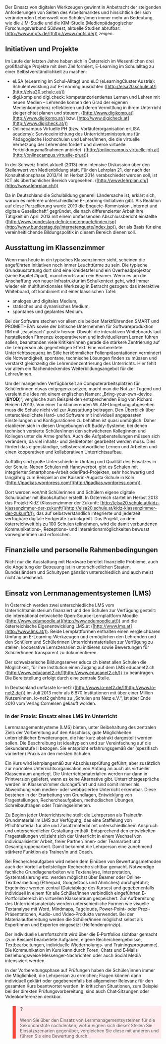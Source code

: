 <!-- filename: 01_Rahmenbedingungen_Medieneinsatz_an_Schulen.md -->
<!-- title: Rahmenbedingungen: Medieneinsatz an Schulen -->

Der Einsatz von digitalen Werkzeugen gewinnt in Anbetracht der steigenden Anforderungen von Seiten des Arbeitsmarktes und hinsichtlich der sich verändernden Lebenswelt von Schüler/innen immer mehr an Bedeutung, wie die JIM-Studie und die KIM-Studie (Medienpädagogischer Forschungsverbund Südwest, aktuelle Studien abrufbar: [http://www.mpfs.de/](http://www.mpfs.de/)) zeigen.

## Initiativen und Projekte

Im Laufe der letzten Jahre haben sich in Österreich im Wesentlichen drei großflächige Projekte mit dem Ziel formiert, E-Learning im Schulalltag zu einer Selbstverständlichkeit zu machen:

- eLSA (eLearning im Schul-Alltag) und eLC (eLearningCluster Austria): Schulentwicklung auf E-Learning ausrichten ([http://elsa20.schule.at/](http://elsa20.schule.at/))
- digi.komp und digi.check: kompetenzorientiertes Lernen und Lehren mit neuen Medien – Lehrende können den Grad der eigenen Medienkompetenz reflektieren und deren Vermittlung in ihrem Unterricht zielgerichtet planen und steuern. ([http://www.digikomp.at](http://www.digikomp.at/) bzw. [http://www.digicheck.at](http://www.digicheck.at/))
- Onlinecampus Virtuelle PH (bzw. Vorläuferorganisation e-LISA academy): Serviceeinrichtung des Unterrichtsministeriums für Pädagogische Hochschulen und Lehrer/innen, die die virtuelle Vernetzung der Lehrenden fördert und diverse virtuelle Fortbildungsmaßnahmen anbietet. ([http://onlinecampus.virtuelle-ph.at](http://onlinecampus.virtuelle-ph.at))

In der Schweiz findet aktuell (2013) eine intensive Diskussion über den Stellenwert von Medienbildung statt. Für den Lehrplan 21, der nach der Konsultationsphase 2013/14 im Herbst 2014 verabschiedet werden soll, ist ICT als überfachlicher Bereich vorgesehen. ([http://www.lehrplan.ch/](http://www.lehrplan.ch/))

Da in Deutschland die Schulbildung generell Ländersache ist, erklärt sich, warum es mehrere unterschiedliche E-Learning-Initiativen gibt. Als Reaktion auf diese Parzellierung wurde 2010 die Enquete-Kommission „Internet und digitale Gesellschaft“ gegründet, die nach differenzierter Arbeit ihre Tätigkeit im April 2013 mit einem umfassenden Abschlussbericht einstellte ([http://www.bundestag.de/internetenquete/index.jsp](http://www.bundestag.de/internetenquete/index.jsp)), der als Basis für eine vereinheitlichende Bildungspolitik in diesem Bereich dienen soll.

## Ausstattung im Klassenzimmer

Wenn man heute in ein typisches Klassenzimmer sieht, scheinen die angeführten Initiativen noch immer Leuchttürme zu sein. Die typische Grundausstattung dort sind eine Kreidetafel und ein Overheadprojektor (siehe Kapitel #ipad), mancherorts auch ein Beamer. Wenn es um die Anschaffung von neuer Infrastruktur im Schulkontext geht, wird immer wieder ein multifunktionales Werkzeug in Betracht gezogen: das interaktive Whiteboard, oft kombiniert mit einer klassischen Tafel:

- analoges und digitales Medium,
- statisches und dynamisches Medium,
- spontanes und geplantes Medium.

Bei der Software stechen vor allem die beiden Marktführenden SMART und PROMETHEAN sowie der britische Unternehmen für Softwareproduktion RM mit „easyteach“ positiv hervor. Obwohl die interaktiven Whiteboards laut herstellenden Firmenzu kooperativerem und individuellerem Lernen führen sollen, beanstanden viele Kritiker/innen gerade die stärkere Zentrierung auf die Lehrperson als gegenteiligen Effekt. Eine vorbereitete Unterrichtssequenz im Stile herkömmlicher Folienpräsentationen vermindert die Notwendigkeit, spontane, technische Lösungen finden zu müssen und verstärkt gleichzeitig die Lehrendenzentrierung des Unterrichts. Hier fehlt vor allem ein flächendeckendes Weiterbildungsangebot für die Lehrer/innen.

Um der mangelnden Verfügbarkeit an Computerarbeitsplätzen für Schüler/innen etwas entgegenzusetzen, macht man die Not zur Tugend und versieht die Idee mit einem englischen Namen: „Bring-your-own-device (**BYOD**)“, vergleiche zum Beispiel den entsprechenden Blog von Richard Heinen (2013). Von einer funktionierenden WLAN-Umgebung abgesehen muss die Schule nicht viel zur Ausstattung beitragen. Den Überblick über unterschiedlichste Hard- und Software mit individuell angepassten Einstellungen und Konfigurationen zu behalten ist quasi unmöglich. Daher etablieren sich in diesen Umgebungen oft Buddy-Systeme, bei denen technisch versierte Schüler/innen den schwächeren Kolleginnen und Kollegen unter die Arme greifen. Auch die Aufgabenstellungen müssen sich verändern, da viel inhalts- und zielbetonter gearbeitet werden muss. Dies fördert das eigenständige, selbstverantwortliche Lernen und Arbeiten und einen kooperativen und kollaborativen Unterrichtsaufbau.

Auffällig sind große Unterschiede in Umfang und Qualität des Einsatzes in der Schule. Neben Schulen mit Handyverbot, gibt es Schulen mit integrierter Smartphone-Arbeit oderiPad-Projekten, sehr hochwertig und langjährig zum Beispiel an der Kaiserin-Augusta-Schule in Köln ([http://ipadkas.wordpress.com/](http://ipadkas.wordpress.com/)).

Dort werden von/mit Schülerinnen und Schülern eigene digitale Schulbücher mit iBooksAuthor erstellt. In Österreich startet im Herbst 2013 das Projekt KidZ (Klassenzimmer der Zukunft: [http://elsa20.schule.at/kidz-klassenzimmer-der-zukunft/](http://elsa20.schule.at/kidz-klassenzimmer-der-zukunft/)), das auf selbstverständlich integrierte und jederzeit verfügbare digitale Endgeräte zurückgreift. Das Projekt, an dem österreichweit bis zu 100 Schulen teilnehmen, wird die damit verbundenen Kommunikations-, Rezeptions- und Interaktionsmöglichkeiten bewusst vorwegnehmen und erforschen.

## Finanzielle und personelle Rahmenbedingungen

Nicht nur die Ausstattung mit Hardware bereitet finanzielle Probleme, auch die Abgeltung der Betreuung ist in unterschiedlichen Staaten, Bundesländern und Schultypen gänzlich unterschiedlich und auch meist nicht ausreichend.

## Einsatz von Lernmanagementsystemen (LMS)

In Österreich werden zwei unterschiedliche LMS vom Unterrichtsministerium finanziert und den Schulen zur Verfügung gestellt: die international entwickelte Open-Source-Lernplattform Moodle ([http://www.edumoodle.at](http://www.edumoodle.at/)) und die österreichische Eigenentwicklung LMS.at ([http://www.lms.at](http://www.lms.at/)). Beide Lernplattformen enthalten einen vergleichbaren Umfang an E-Learning-Werkzeugen und ermöglichen den Lehrenden und den Schülern und Schülerinnen Unterrichtsmaterialien zur Verfügung zu stellen, kooperative Lernszenarien zu initiieren sowie Bewertungen für Schüler/innen transparent zu dokumentieren.

Der schweizerische Bildungsserver educa.ch bietet allen Schulen die Möglichkeit, für ihre Institution einen Zugang auf dem LMS educanet2.ch ([http://www.educanet2.ch/](http://www.educanet2.ch/)‎) zu beantragen. Die Bereitstellung erfolgt durch eine zentrale Stelle.

In Deutschland umfasste lo-net2 ([http://www.lo-net2.de/](http://www.lo-net2.de/)) im Juli 2013 mehr als 6.870 Institutionen mit über einer Million Nutzer/innen. lo-net2 gehörte zu „Schulen ans Netz e.V.“, ist aber Ende 2010 vom Verlag Cornelsen gekauft worden.

### In der Praxis: Einsatz eines LMS im Unterricht

Lernmanagementsysteme (LMS) bieten, unter Beibehaltung des zentralen Ziels der Vorbereitung auf den Abschluss, gute Möglichkeiten unterrichtlicher Erweiterungen, die hier kurz abstrakt dargestellt werden sollen. Die Beschreibung ist idealtypisch und zur Vereinfachung auf die Sekundarstufe II bezogen. Sie entspricht erfahrungsgemäß der (spezifisch variierten) Praxis an den meisten Schulen.  
</blockquote>  
Ein Kurs wird lehrplangemäß zur Abschlussprüfung geführt, aber zusätzlich zur normalen Unterrichtsorganisation von Anfang an auch als virtueller Klassenraum angelegt. Die Unterrichtsmaterialien werden nur dann in Printversion geliefert, wenn es keine Alternative gibt. Unterrichtsgespräche werden im Klassenzimmer durchgeführt und sind somit immer als Abweichung vom medien‐ oder webbasierten Unterricht erkennbar. Diese bestehen in der Erarbeitung von Grundlagen, Entwicklung von Fragestellungen, Rechercheaufgaben, methodischen Übungen, Schreibaufträgen oder Trainingseinheiten.

Zu Beginn jeder Unterrichtsreihe stellt die Lehrperson als Trainer/in Grundmaterial im LMS zur Verfügung, das eine Staffelung von Pflichtmaterial für alle und Zusatzmaterial mit unterschiedlichem Anspruch und unterschiedlicher Gestaltung enthält. Entsprechend den entwickelten Fragestellungen vollzieht sich der Unterricht in einem Wechsel von individualisierter Arbeit, freier Partner/innen‐ oder Teamarbeit und Gesamtgruppenarbeit. Damit bekommt die Lehrperson eine zunehmend stärkere Funktion als Trainer/in und Coach.

Bei Rechercheaufgaben wird neben dem Einüben von Bewertungsmethoden auch der Vorteil arbeitsteiliger Recherche sichtbar gemacht. Notwendige fachliche Grundlagenarbeiten wie Textanalyse, Interpretation, Systematisierung etc. werden möglichst über Beamer oder Online‐Textbearbeitung (Etherpad, GoogleDocs und Ähnliches) durchgeführt; Ergebnisse werden zentral (Dateiablage des Kurses) und gegebenenfalls individuell in einem für alle Schüler/innen verbindlich eingeführten E‐Portfoliobereich im virtuellen Klassenraum gespeichert. Zur Aufbereitung des Unterrichtsmaterials werden unterschiedliche Formen wie visuelle Textanalyse mit Word, Mindmaps, Tagclouds, Power-Point- oder Prezi‐Präsentationen, Audio‐ und Video‐Produkte verwendet. Bei der Materialaufbereitung werden die Schüler/innen möglichst selbst als Expertinnen und Experten eingesetzt (Helfendenprinzip).

Der individuelle Lernfortschritt wird über die E‐Portfolios sichtbar gemacht (zum Beispiel bearbeitete Aufgaben, eigene Rechercheergebnisse, Textbearbeitungen, individuelle Wiederholungs‐ und Trainingsprogramme). Die Kommunikation im Kurs kann durch Foren, Chats und E‐Mails beziehungsweise Messenger‐Nachrichten oder auch Social Media intensiviert werden.  
</blockquote>  
In der Vorbereitungsphase auf Prüfungen haben die Schüler/innen immer die Möglichkeit, die Lehrperson zu erreichen; Fragen können dann individuell geklärt oder gegebenenfalls bei allgemeiner Relevanz für den gesamten Kurs beantwortet werden. In kritischen Situationen, zum Beispiel bei der direkten Prüfungsvorbereitung, sind auch Chat‐Sitzungen oder Videokonferenzen denkbar.

<blockquote style="background: #FFEBEE; border-left: 10px solid #F44336">

### ?

Wenn Sie über den Einsatz von Lernmanagementsystemen für die Sekundarstufe nachdenken, wofür eignen sich diese? Stellen Sie Einsatzszenarien gegenüber, vergleichen Sie diese mit anderen und führen Sie eine Bewertung durch.

</blockquote>
